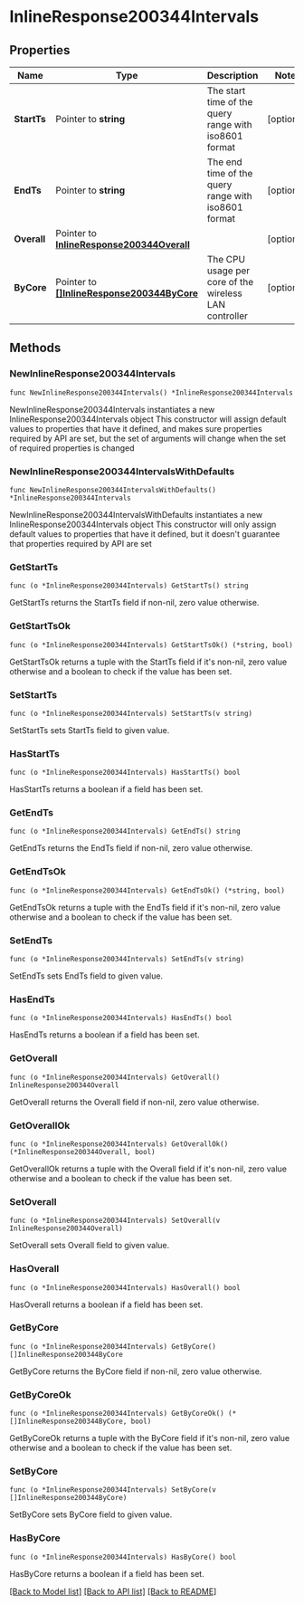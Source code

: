 # InlineResponse200344Intervals

## Properties

Name | Type | Description | Notes
------------ | ------------- | ------------- | -------------
**StartTs** | Pointer to **string** | The start time of the query range with iso8601 format | [optional] 
**EndTs** | Pointer to **string** | The end time of the query range  with iso8601 format | [optional] 
**Overall** | Pointer to [**InlineResponse200344Overall**](InlineResponse200344Overall.md) |  | [optional] 
**ByCore** | Pointer to [**[]InlineResponse200344ByCore**](InlineResponse200344ByCore.md) | The CPU usage per core of the wireless LAN controller | [optional] 

## Methods

### NewInlineResponse200344Intervals

`func NewInlineResponse200344Intervals() *InlineResponse200344Intervals`

NewInlineResponse200344Intervals instantiates a new InlineResponse200344Intervals object
This constructor will assign default values to properties that have it defined,
and makes sure properties required by API are set, but the set of arguments
will change when the set of required properties is changed

### NewInlineResponse200344IntervalsWithDefaults

`func NewInlineResponse200344IntervalsWithDefaults() *InlineResponse200344Intervals`

NewInlineResponse200344IntervalsWithDefaults instantiates a new InlineResponse200344Intervals object
This constructor will only assign default values to properties that have it defined,
but it doesn't guarantee that properties required by API are set

### GetStartTs

`func (o *InlineResponse200344Intervals) GetStartTs() string`

GetStartTs returns the StartTs field if non-nil, zero value otherwise.

### GetStartTsOk

`func (o *InlineResponse200344Intervals) GetStartTsOk() (*string, bool)`

GetStartTsOk returns a tuple with the StartTs field if it's non-nil, zero value otherwise
and a boolean to check if the value has been set.

### SetStartTs

`func (o *InlineResponse200344Intervals) SetStartTs(v string)`

SetStartTs sets StartTs field to given value.

### HasStartTs

`func (o *InlineResponse200344Intervals) HasStartTs() bool`

HasStartTs returns a boolean if a field has been set.

### GetEndTs

`func (o *InlineResponse200344Intervals) GetEndTs() string`

GetEndTs returns the EndTs field if non-nil, zero value otherwise.

### GetEndTsOk

`func (o *InlineResponse200344Intervals) GetEndTsOk() (*string, bool)`

GetEndTsOk returns a tuple with the EndTs field if it's non-nil, zero value otherwise
and a boolean to check if the value has been set.

### SetEndTs

`func (o *InlineResponse200344Intervals) SetEndTs(v string)`

SetEndTs sets EndTs field to given value.

### HasEndTs

`func (o *InlineResponse200344Intervals) HasEndTs() bool`

HasEndTs returns a boolean if a field has been set.

### GetOverall

`func (o *InlineResponse200344Intervals) GetOverall() InlineResponse200344Overall`

GetOverall returns the Overall field if non-nil, zero value otherwise.

### GetOverallOk

`func (o *InlineResponse200344Intervals) GetOverallOk() (*InlineResponse200344Overall, bool)`

GetOverallOk returns a tuple with the Overall field if it's non-nil, zero value otherwise
and a boolean to check if the value has been set.

### SetOverall

`func (o *InlineResponse200344Intervals) SetOverall(v InlineResponse200344Overall)`

SetOverall sets Overall field to given value.

### HasOverall

`func (o *InlineResponse200344Intervals) HasOverall() bool`

HasOverall returns a boolean if a field has been set.

### GetByCore

`func (o *InlineResponse200344Intervals) GetByCore() []InlineResponse200344ByCore`

GetByCore returns the ByCore field if non-nil, zero value otherwise.

### GetByCoreOk

`func (o *InlineResponse200344Intervals) GetByCoreOk() (*[]InlineResponse200344ByCore, bool)`

GetByCoreOk returns a tuple with the ByCore field if it's non-nil, zero value otherwise
and a boolean to check if the value has been set.

### SetByCore

`func (o *InlineResponse200344Intervals) SetByCore(v []InlineResponse200344ByCore)`

SetByCore sets ByCore field to given value.

### HasByCore

`func (o *InlineResponse200344Intervals) HasByCore() bool`

HasByCore returns a boolean if a field has been set.


[[Back to Model list]](../README.md#documentation-for-models) [[Back to API list]](../README.md#documentation-for-api-endpoints) [[Back to README]](../README.md)



